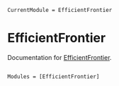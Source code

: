 ```@meta
CurrentModule = EfficientFrontier
```

# EfficientFrontier

Documentation for [EfficientFrontier](https://github.com/PharosAbad/EfficientFrontier.jl).

```@index
```

```@autodocs
Modules = [EfficientFrontier]
```
